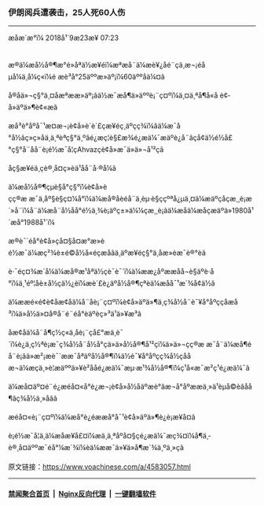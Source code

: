 ### 伊朗阅兵遭袭击，25人死60人伤 
------------------------

<div class="published">
 <span class="date" title="ä¸­å½æ¶é´">
  <time datetime="2018-09-23T07:23:00+08:00">
   æåæ´æ°ï¼ 2018å¹´9æ23æ¥ 07:23
  </time>
 </span>
</div>
<br/>
<div class="wsw">
 <p>
  æ®ä¼æå½å®¶æ°é»åªä½æ¥éï¼æªæå¨ä¼æè¥¿åé¨çä¸æ¬¡éåµå¼ä¸å¼ç«ï¼é æè³å°25äººæ­»äº¡ï¼60äººåä¼¤ã
 </p>
 <p>
  å®åä»¬ç§°ä¸¤åæªææ­»äº¡ãä½æ¯æå¶ä»äººè¡¨ç¤ºï¼ä¸¤ä¸ªå¶å«å è¢­å»äºä»¶è¢«æã
 </p>
 <p>
  æå³è°åºå¯¹æ­¤æ¬¡è¢­å»è´è´£çæ¥éç¸äºçç¾ï¼âä¼æ¯å°å½âç»ç»åä¸ä¸ªèªç§°ä¸ºâé¿æç¦è§£æ¾é¿æä¼¯æäºè¿å¨âçå¢ä½é½å£°ç§°å¨å­å¨è¡é½æ¯å¦çAhvazçè¢­å»æ¯ä»ä»¬å¹²çã
 </p>
 <p>
  åç§æ¥éä¸­çè®¸å¤ç»èä¹å­å¨å·®å¼ã
 </p>
 <p>
  ä¼æå½å®¶çµè§å°ç§°ï¼è¢­å»èçç®æ æ¯ä¸åº§è§ç¤¼å°ï¼ä¼æå®åèéå¨ä¸èµ·è§ççºªå¿µä¸¤ä¼æäºçåçæ¸¸è¡æ´»å¨ï¼å¨ä¼æå¨å½åå°é½ä¸¾è¡äºç±»ä¼¼çæ¸¸è¡ãä¼æåä¼æåçæäºä»1980å¹´æå°1988å¹´ï¼
 </p>
 <p>
  æ®è¯´é­å°è¢­å»çå¤§å¤æ°æ­»èé½æ¯ä¼æç²¾è±é©å½å«éçæåãä¸äºæ¥éç§°ä¸åæ­»èæ¯è®°èã
 </p>
 <p>
  è·¯éç¤¾æ´å¼ä¼æå®æ¹åªä½çè¯è¯´ï¼ä¼ææ¿åºææå­å¬è§äºè·å°ï¼ä¸¹éº¦åè±å½çä½¿èï¼æè´£è¿äºå½å®¶çªèä¼æåå¯¹æ´¾å¢ä½ã
 </p>
 <p>
  ä¼ææé«é¢è¢åæ¢åä¼å¨å­è¡¨ç¤ºï¼è¢­å»äºä»¶ä¸ç¾å½å¨è¯¥å°åºççåæå³ï¼ä»å½ä»¤å®å¨é¨éå°èäºèç»³ä¹ä»¥æ³ã
 </p>
 <p>
  åæ¢åä¼å¨å¶ç½ç«ä¸åè¡¨çå£°æä¸­è¯´ï¼è¿ä¸ç½ªè¡æ¯ç¾å½å¨å½å°çä»ä»å½å®¶å¹²çï¼ä»ä»¬çç®æ æ¯å¨ä¼æå¶é å¨è¡ãä»æ²¡æè¯´ææ¯åªäºå½å®¶ï¼ä½è¯¥å°åºçç¾å½çååæ¬ä¼æçä¸»è¦æäººä»¥è²ååé¿æä¼¯æµ·æ¹¾å½å®¶ï¼ç¹å«æ¯æ²ç¹é¿æä¼¯ã
 </p>
 <p>
  ä¼æå¤äº¤é¨é¿æéå¤«å°è¿æ¬¡è¢­å»å½åäºæè°âæ¬å°åºææä¸»ä¹èµå©èâåå¶âç¾å½ä¸»å­âã
 </p>
 <p>
  æéå¤«è¡¨ç¤ºï¼ä¼æå°è¿éææ­å°å¯¹è¢­å»äºä»¶è¿è¡æ¥å¤ã
 </p>
 <p>
  è¡é½æ¯å¦ä¸ä¼æåæ¥å£¤ï¼æä¸ä¸ªåºå¤§çé¿æä¼¯æç¾¤ï¼å¶ä¸­è®¸å¤äººæ¯éå°¼æ´¾ï¼èä¼ææ¯ä»¥ä»å¶æ´¾ä¸ºä¸»çã
 </p>
</div>

原文链接：https://www.voachinese.com/a/4583057.html


------------------------
#### [禁闻聚合首页](https://github.com/gfw-breaker/banned-news/blob/master/README.md) &nbsp;|&nbsp; [Nginx反向代理](https://github.com/gfw-breaker/open-proxy/blob/master/README.md) &nbsp;|&nbsp;  [一键翻墙软件](https://github.com/gfw-breaker/nogfw/blob/master/README.md)